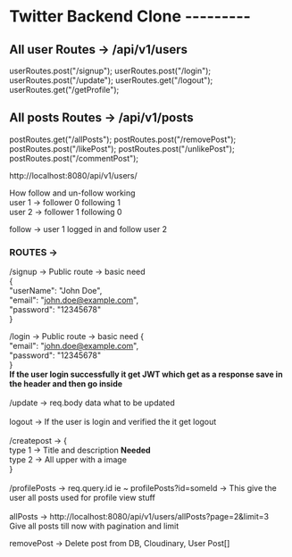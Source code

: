 # Twitter Backend Clone ---------

## All user Routes -> /api/v1/users
userRoutes.post("/signup");
userRoutes.post("/login");
userRoutes.post("/update");
userRoutes.get("/logout");
userRoutes.get("/getProfile");

## All posts Routes -> /api/v1/posts
postRoutes.get("/allPosts");
postRoutes.post("/removePost");
postRoutes.post("/likePost");
postRoutes.post("/unlikePost");
postRoutes.post("/commentPost");

http://localhost:8080/api/v1/users/

How follow and un-follow working  
user 1 -> follower 0 following 1  
user 2 -> follower 1 following 0  

follow -> user 1 logged in and follow user 2  

### ROUTES ->

/signup -> Public route -> basic need  
{  
"userName": "John Doe",  
"email": "john.doe@example.com",  
"password": "12345678"  
}  <br/>  

/login -> Public route -> basic need 
{    
"email": "john.doe@example.com",  
"password": "12345678"  
}  
<b>If the user login successfully it get JWT which get as a response save in the header and then go inside</b>
<br/>  
/update -> req.body data what to be updated  
<br/> 
logout -> If the user is login and verified the it get logout  
<br/> 
/createpost -> {  
    type 1 -> Title and description <b>Needed</b>  
    type 2 -> All upper with a image  
}   
<br/> 
/profilePosts -> req.query.id ie ~ profilePosts?id=someId -> This give the user all posts used for profile view stuff  
<br>
allPosts -> http://localhost:8080/api/v1/users/allPosts?page=2&limit=3  <br> 
Give all posts till now with pagination and limit  

removePost -> Delete post from DB, Cloudinary, User Post[]
